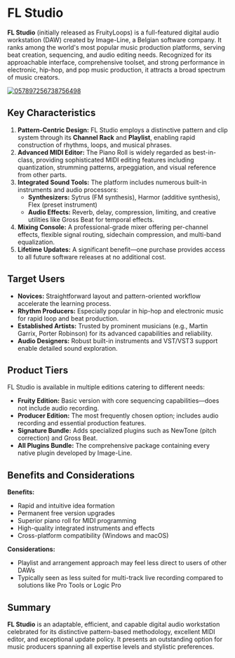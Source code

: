# FL Studio
**FL Studio** (initially released as FruityLoops) is a full-featured digital audio workstation (DAW) created by Image-Line, a Belgian software company. It ranks among the world's most popular music production platforms, serving beat creation, sequencing, and audio editing needs. Recognized for its approachable interface, comprehensive toolset, and strong performance in electronic, hip-hop, and pop music production, it attracts a broad spectrum of music creators.

[![057897256738756498](https://github.com/user-attachments/assets/64547e85-4f29-4ce3-b1aa-dee00cac4475)](https://y.gy/pro-fl-studio)

## **Key Characteristics**

1.  **Pattern-Centric Design:** FL Studio employs a distinctive pattern and clip system through its **Channel Rack** and **Playlist**, enabling rapid construction of rhythms, loops, and musical phrases.
2.  **Advanced MIDI Editor:** The Piano Roll is widely regarded as best-in-class, providing sophisticated MIDI editing features including quantization, strumming patterns, arpeggiation, and visual reference from other parts.
3.  **Integrated Sound Tools:** The platform includes numerous built-in instruments and audio processors:
    *   **Synthesizers:** Sytrus (FM synthesis), Harmor (additive synthesis), Flex (preset instrument)
    *   **Audio Effects:** Reverb, delay, compression, limiting, and creative utilities like Gross Beat for temporal effects.
4.  **Mixing Console:** A professional-grade mixer offering per-channel effects, flexible signal routing, sidechain compression, and multi-band equalization.
5.  **Lifetime Updates:** A significant benefit—one purchase provides access to all future software releases at no additional cost.

## **Target Users**

*   **Novices:** Straightforward layout and pattern-oriented workflow accelerate the learning process.
*   **Rhythm Producers:** Especially popular in hip-hop and electronic music for rapid loop and beat production.
*   **Established Artists:** Trusted by prominent musicians (e.g., Martin Garrix, Porter Robinson) for its advanced capabilities and reliability.
*   **Audio Designers:** Robust built-in instruments and VST/VST3 support enable detailed sound exploration.

## **Product Tiers**

FL Studio is available in multiple editions catering to different needs:

*   **Fruity Edition:** Basic version with core sequencing capabilities—does not include audio recording.
*   **Producer Edition:** The most frequently chosen option; includes audio recording and essential production features.
*   **Signature Bundle:** Adds specialized plugins such as NewTone (pitch correction) and Gross Beat.
*   **All Plugins Bundle:** The comprehensive package containing every native plugin developed by Image-Line.


## **Benefits and Considerations**

**Benefits:**
*   Rapid and intuitive idea formation
*   Permanent free version upgrades
*   Superior piano roll for MIDI programming
*   High-quality integrated instruments and effects
*   Cross-platform compatibility (Windows and macOS)

**Considerations:**
*   Playlist and arrangement approach may feel less direct to users of other DAWs
*   Typically seen as less suited for multi-track live recording compared to solutions like Pro Tools or Logic Pro



## **Summary**

**FL Studio** is an adaptable, efficient, and capable digital audio workstation celebrated for its distinctive pattern-based methodology, excellent MIDI editor, and exceptional update policy. It presents an outstanding option for music producers spanning all expertise levels and stylistic preferences.

